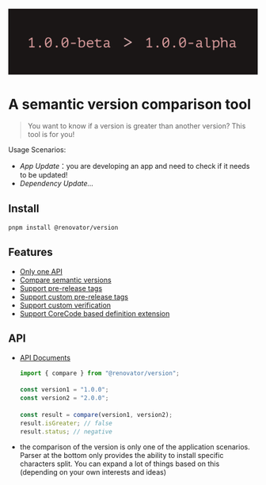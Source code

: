 ![Feature](./feature.png)
<br />

# A semantic version comparison tool
> You want to know if a version is greater than another version? This tool is for you!

Usage Scenarios:
- *App Update*：you are developing an app and need to check if it needs to be updated!
- *Dependency Update...*

## Install
```bash
pnpm install @renovator/version
```

## Features
- [Only one API](#API)
- [Compare semantic versions](./example/index.html)
- [Support pre-release tags](./example/custom-prerelease.html)
- [Support custom pre-release tags](./example/custom-prerelease-validate.html)
- [Support custom verification](./example/complex.html)
- [Support CoreCode based definition extension](./example/completely-customized.html)

## API
- [API Documents](https://branlice.github.io/version/modules.html)

  ```typescript
  import { compare } from "@renovator/version";

  const version1 = "1.0.0";
  const version2 = "2.0.0";

  const result = compare(version1, version2);
  result.isGreater; // false
  result.status; // negative
  ```
- the comparison of the version is only one of the application scenarios. Parser at the bottom only provides the ability to install specific characters split. You can expand a lot of things based on this (depending on your own interests and ideas)
